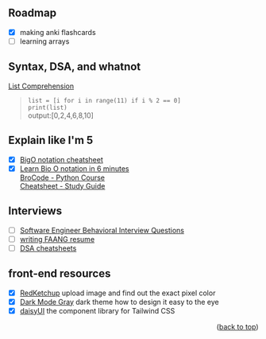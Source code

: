 <!-- ROADMAP -->
## Roadmap
- [x] making anki flashcards
- [ ] learning arrays

<!-- DSAs -->
## Syntax, DSA, and whatnot
[List Comprehension](https://www.geeksforgeeks.org/python-list-comprehension/) <br>
> `list = [i for i in range(11) if i % 2 == 0]` <br>
> `print(list)` <br>
> output:[0,2,4,6,8,10]


<!-- Useful Resources -->
## Explain like I'm 5

- [x] [BigO notation cheatsheet](https://salmaeng71.medium.com/big-o-notation-cheat-sheet-4a7e5632c93e) <br>
- [x] [Learn Bio O notation in 6 minutes](https://www.youtube.com/watch?v=XMUe3zFhM5c&list=PLZPZq0r_RZON1eaqfafTnEexRzuHbfZX8&index=8&ab_channel=BroCode) <br>
[BroCode - Python Course](https://www.youtube.com/watch?app=desktop&v=XKHEtdqhLK8&t=12312s&ab_channel=BroCode) <br>
[Cheatsheet - Study Guide](https://leetcode.com/discuss/study-guide/2122306/Python-Cheat-Sheet-for-Leetcode) <br>

## Interviews

- [ ] [Software Engineer Behavioral Interview Questions](https://www.techinterviewhandbook.org/behavioral-interview-questions/)
- [ ] [writing FAANG resume](https://www.techinterviewhandbook.org/resume/)
- [ ] [DSA cheatsheets](https://www.techinterviewhandbook.org/algorithms/study-cheatsheet/)

## front-end resources
- [X] [RedKetchup](https://redketchup.io/color-picker) upload image and find out the exact pixel color
- [X] [Dark Mode Gray](https://blog.karenying.com/posts/50-shades-of-dark-mode-gray) dark theme how to design it easy to the eye
- [X] [daisyUI](https://daisyui.com/) the component library for Tailwind CSS

<p align="right">(<a href="#Roadmap">back to top</a>)</p>
